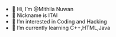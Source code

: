 - 👋 Hi, I’m @Mithila Nuwan
- 📣 Nickname is ITAI
- 👀 I’m interested in Coding and Hacking 
- 🌱 I’m currently learning C++,HTML,Java


<!---
MNuwan/MNuwan is a ✨ special ✨ repository because its `README.md` (this file) appears on your GitHub profile.
You can click the Preview link to take a look at your changes.
--->
